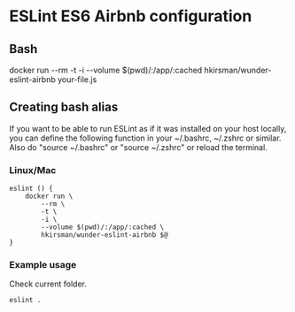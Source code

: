 ESLint ES6 Airbnb configuration
===============================

## Bash

docker run --rm -t -i --volume $(pwd)/:/app/:cached hkirsman/wunder-eslint-airbnb your-file.js

## Creating bash alias


If you want to be able to run ESLint as if it was installed on your host locally, you can define the following function in your ~/.bashrc, ~/.zshrc or similar. Also do "source ~/.bashrc" or "source ~/.zshrc" or reload the terminal.

### Linux/Mac

    eslint () {
        docker run \
            --rm \
            -t \
            -i \
            --volume $(pwd)/:/app/:cached \
            hkirsman/wunder-eslint-airbnb $@
    }

### Example usage

Check current folder.

    eslint .
